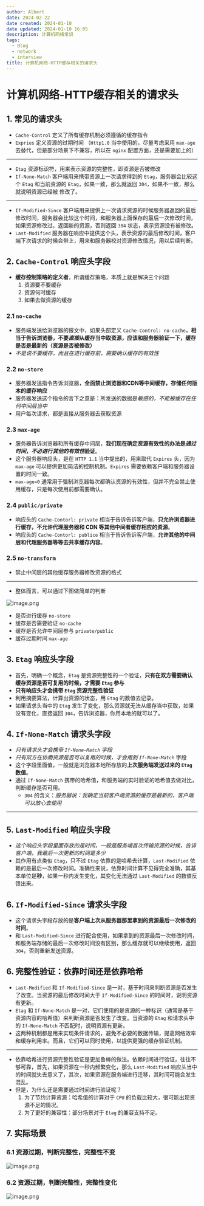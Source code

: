 ```yaml
---
author: Albert
date: 2024-02-22
date created: 2024-01-10
date updated: 2024-01-10 16:05
description: 计算机网络常识
tags:
  - Blog
  - network
  - interview
title: 计算机网络-HTTP缓存相关的请求头
---
```


# 计算机网络-HTTP缓存相关的请求头

## 1. 常见的请求头

- `Cache-Control` 定义了所有缓存机制必须遵循的缓存指令
- `Expries` 定义资源的过期时间 （`Http1.0` 当中使用的，尽量考虑采用 `max-age` 去替代，但是部分场景下不兼容，所以在 `nginx` 配置方面，还是需要加上的）

---

- `Etag` 资源标识符，用来表示资源的完整性，即资源是否被修改
- `If-None-Match` 客户端用来携带资源上一次请求得到的 `Etag`，服务器会比较这个 `Etag` 和当前资源的 `Etag`，如果一致，那么就返回 `304`，如果不一致，那么就说明资源已经被 修改了。

---

- `If-Modified-Since` 客户端用来提供上一次请求资源的时候服务器返回的最后修改时间，服务器会比较这个时间，和服务器上面保存的最后一次修改时间，如果资源修改过，返回新的资源，否则返回 `304` 状态，表示资源没有被修改。
- `Last-Modified` 服务器在响应中提供这个头，表示资源的最后修改时间，客户端下次请求的时候会带上，用来和服务器校对资源修改情况，用以后续判断。

## 2. `Cache-Control` 响应头字段

- **缓存控制策略的定义者**，所谓缓存策略，本质上就是解决三个问题
  1. 资源要不要缓存
  2. 资源何时缓存
  3. 如果去做资源的缓存

### 2.1 `no-cache`

- 服务端发送给浏览器的报文中，如果头部定义 `Cache-Control: no-cache`，**相当于告诉浏览器，不要*直接*从缓存当中取资源，应该和服务器验证一下，缓存是否是最新的（资源是否被修改）**
- _不是说不要缓存，而且在进行缓存前，需要确认缓存的有效性_

### 2.2 `no-store`

- 服务器发送指令告诉浏览器，**全面禁止浏览器和CDN等中间缓存，存储任何版本的缓存响应**
- 服务器发送这个指令的言下之意是：所发送的数据是*敏感的，不能被缓存在任何中间层当中*
- 用户每次请求，都是直接从服务器去获取资源

### 2.3 `max-age`

- 服务器告诉浏览器和所有缓存中间层，**我们现在确定资源有效性的办法是*通过时间*，*不必进行其他的有效性*验证**。
- 这个服务器响应头，是在 `HTTP 1.1` 当中提出的，用来取代 `Expires` 头，因为 `max-age` 可以提供更加简洁的控制机制。`Expires` 需要依赖客户端和服务器设置的时间一致。
- `max-age=0` 通常用于强制浏览器每次都确认资源的有效性，但并不完全禁止使用缓存，只是每次使用前都需要确认。

### 2.4 `public/private`

- 响应头的 `Cache-Contorl: private` 相当于告诉告诉客户端，**只允许浏览器进行缓存，不允许代理服务器和 CDN 等其他中间者缓存相应的资源**。
- 响应头的 `Cache-Contorl: publice` 相当于告诉告诉客户端，**允许其他的中间层和代理服务器等等去共享缓存内容**。

### 2.5 `no-transform`

- 禁止中间层的其他缓存服务器修改资源的格式

---

- 整体而言，可以通过下图做简单的判断

![image.png](https://img-20221128.oss-cn-shanghai.aliyuncs.com/img-2023-05/20240110151537.png)

- 是否进行缓存 `no-store`
- 缓存是否需要验证 `no-cache`
- 缓存是否允许中间层参与 `private/public`
- 缓存过期时间 `max-age`

## 3. `Etag` 响应头字段

- 首先，明确一个概念，`Etag` 是资源完整性的一个验证，**只有在双方需要确认缓存资源是否可复用的时候，才需要 `Etag` 参与**
- **只有响应头才会携带 `Etag` 资源完整性验证**
- 利用摘要算法，计算出资源的状态，用 `Etag` 的数值去记录。
- 如果请求头当中的 `Etag` 发生了变化，那么资源就无法从缓存当中获取，如果没有变化，直接返回 `304`，告诉浏览器，你用本地的就可以了。

## 4. `If-None-Match` 请求头字段

- _只有请求头才会携带 `If-None-Match` 字段_
- _只有双方在协商资源是否可以复用的时候，才会用到 `If-None-Match`_ 字段
- 这个字段里面值，一般就是浏览器本地所存放的**上次服务端发送过来的 `Etag` 数值**。
- 通过 `If-None-Match` 携带的哈希值，和服务端的实时验证的哈希值去做对比，判断缓存是否可用。
  - `304` 的含义：_服务器说：我确定当前客户端资源的缓存是最新的，客户端可以放心去使用_

---

## 5. `Last-Modified` 响应头字段

- _这个响应头字段里面存放的是时间，一般是服务端首次传输资源的时候，告诉客户端，我最后一次更新的时间是多少_
- 其作用有点类似 `Etag`，只不过 `Etag` 依靠的是哈希去计算，`Last-Modified` 依赖的是最后一次修改时间。准确性来说，依靠时间计算不见得完全准确，其基本单位是**秒**，如果一秒内发生变化，其变化无法通过 `Last-Modified` 的数值反馈出来。

## 6. `If-Modified-Since` 请求头字段

- 这个请求头字段存放的是**客户端上次从服务器那里拿到的资源最后一次修改的时间**。
- 和 `Last-Modified-Since` 进行配合使用，如果拿到的资源最后一次修改时间，和服务端存储的最后一次修改时间没有区别，那么缓存就可以继续使用，返回 `304`，否则重新发送资源。

## 6. 完整性验证：依靠时间还是依靠哈希

- `Last-Modified` 和 `If-Modified-Since` 是一对，基于时间来判断资源是否发生了改变。当资源的最后修改时间大于 `If-Modified-Since` 的时间时，说明资源有更新。
- `Etag` 和 `If-None-Match` 是一对，它们使用的是资源的一种标识（通常是基于资源内容的哈希值）来判断资源是否发生了改变。当资源的 `Etag` 和请求头中的 `If-None-Match` 不匹配时，说明资源有更新。
- 这两种机制都是用来实现条件请求的，避免不必要的数据传输，提高网络效率和缓存利用率。而且，它们可以同时使用，以提供更强的缓存验证机制。

---

- 依靠哈希进行资源完整性验证是更加鲁棒的做法。依赖时间进行验证，往往不够可靠，首先，如果资源在一秒内频繁变化，那么 `Last-Modified` 响应头当中的时间就失去意义了，其次，如果资源在服务端进行迁移，其时间可能会发生混乱。
- 但是，为什么还是需要通过时间进行验证呢？
  1. 为了节约计算资源：哈希值的计算对于 `CPU` 的负载比较大，很可能出现资源不足的情况。
  2. 为了更好的兼容性：部分场景对于 `Etag` 的兼容支持不足。

## 7. 实际场景

### 6.1 资源过期，判断完整性，完整性不变

![image.png](https://img-20221128.oss-cn-shanghai.aliyuncs.com/img-2023-05/20240110153606.png)

### 6.2 资源过期，判断完整性，完整性变化

![image.png](https://img-20221128.oss-cn-shanghai.aliyuncs.com/img-2023-05/20240110153703.png)
